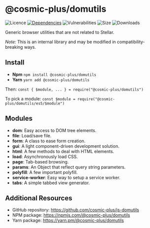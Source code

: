 # @cosmic-plus/domutils

![Licence](https://img.shields.io/github/license/cosmic-plus/js-domutils.svg)
[![Dependencies](https://badgen.net/david/dep/cosmic-plus/js-domutils)](https://david-dm.org/cosmic-plus/js-domutils)
![Vulnerabilities](https://snyk.io/test/npm/@cosmic-plus/domutils/badge.svg)
![Size](https://badgen.net/bundlephobia/minzip/@cosmic-plus/domutils)
![Downloads](https://badgen.net/npm/dt/@cosmic-plus/domutils)

Generic browser utilities that are not related to Stellar.

_Note:_ This is an internal library and may be modified in
compatibility-breaking ways.

## Install

- **Npm** `npm install @cosmic-plus/domutils`
- **Yarn** `yarn add @cosmic-plus/domutils`

Then: `const { $module, ... } = require("@cosmic-plus/domutils")`

To pick a module: `const $module = require("@cosmic-plus/domutils/es5/$module")`

## Modules

- **dom**: Easy access to DOM tree elements.
- **file**: Load/save file.
- **form**: A class to ease form creation.
- **gui**: A light component-driven development solution.
- **html**: A few methods to deal with HTML elements.
- **load**: Asynchronously load CSS.
- **page**: Tab-based browsing.
- **params**: An Object that reflect query string parameters.
- **polyfill**: A few important polyfill.
- **service-worker**: Easy way to setup a service worker.
- **tabs**: A simple tabbed view generator.

## Additional Resources

- GitHub repository: https://github.com/cosmic-plus/js-domutils
- NPM package: https://npmjs.com/@cosmic-plus/domutils
- Yarn package: https://yarn.pm/@cosmic-plus/domutils
